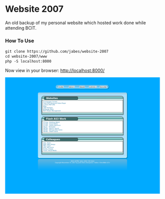 # Website 2007

An old backup of my personal website which hosted work done while attending BCIT.

### How To Use

```
git clone https://github.com/jabes/website-2007
cd website-2007/www
php -S localhost:8000
```

Now view in your browser: [http://localhost:8000/](http://localhost:8000/)

![](screenshot.png)
